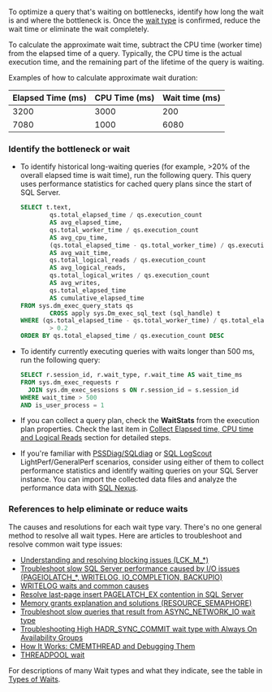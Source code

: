 To optimize a query that's waiting on bottlenecks, identify how long the wait is and where the bottleneck is. Once the [wait type](/sql/relational-databases/system-dynamic-management-views/sys-dm-os-wait-stats-transact-sql#WaitTypes) is confirmed, reduce the wait time or eliminate the wait completely.

To calculate the approximate wait time, subtract the CPU time (worker time) from the elapsed time of a query. Typically, the CPU time is the actual execution time, and the remaining part of the lifetime of the query is waiting.

Examples of how to calculate approximate wait duration:

|Elapsed Time (ms)|CPU Time (ms)|Wait time (ms)|
|-----------------|-------------|--------------|
|   3200          | 3000        | 200          |
|   7080          | 1000        | 6080         |

### Identify the bottleneck or wait

- To identify historical long-waiting queries (for example, >20% of the overall elapsed time is wait time), run the following query. This query uses performance statistics for cached query plans since the start of SQL Server. 

   ```sql
   SELECT t.text,
           qs.total_elapsed_time / qs.execution_count
           AS avg_elapsed_time,
           qs.total_worker_time / qs.execution_count
           AS avg_cpu_time,
           (qs.total_elapsed_time - qs.total_worker_time) / qs.execution_count
           AS avg_wait_time,
           qs.total_logical_reads / qs.execution_count
           AS avg_logical_reads,
           qs.total_logical_writes / qs.execution_count
           AS avg_writes,
           qs.total_elapsed_time
           AS cumulative_elapsed_time
   FROM sys.dm_exec_query_stats qs
           CROSS apply sys.Dm_exec_sql_text (sql_handle) t
   WHERE (qs.total_elapsed_time - qs.total_worker_time) / qs.total_elapsed_time
           > 0.2
   ORDER BY qs.total_elapsed_time / qs.execution_count DESC
   ```

- To identify currently executing queries with waits longer than 500 ms, run the following query:

   ```sql
   SELECT r.session_id, r.wait_type, r.wait_time AS wait_time_ms
   FROM sys.dm_exec_requests r 
     JOIN sys.dm_exec_sessions s ON r.session_id = s.session_id 
   WHERE wait_time > 500
   AND is_user_process = 1
   ```

- If you can collect a query plan, check the **WaitStats** from the execution plan properties. Check the last item in [Collect Elapsed time, CPU time and Logical Reads](../../performance/troubleshoot-query-perf-between-servers.md#collect-elapsed-time-cpu-time-and-logical-reads) section for detailed steps.

- If you're familiar with [PSSDiag/SQLdiag](https://github.com/microsoft/diagmanager#readme) or [SQL LogScout](https://github.com/microsoft/SQL_LogScout#readme) LightPerf/GeneralPerf scenarios, consider using either of them to collect performance statistics and identify waiting queries on your SQL Server instance. You can import the collected data files and analyze the performance data with [SQL Nexus](https://github.com/microsoft/SqlNexus).

### References to help eliminate or reduce waits

The causes and resolutions for each wait type vary. There's no one general method to resolve all wait types. Here are articles to troubleshoot and resolve common wait type issues:

- [Understanding and resolving blocking issues (LCK_M_*)](../../performance/understand-resolve-blocking.md)
- [Troubleshoot slow SQL Server performance caused by I/O issues (PAGEIOLATCH_*, WRITELOG, IO_COMPLETION, BACKUPIO)](../../performance/troubleshoot-sql-io-performance.md)
- [WRITELOG waits and common causes](../../performance/troubleshoot-sql-io-performance.md#writelog)
- [Resolve last-page insert PAGELATCH_EX contention in SQL Server](../../performance/resolve-pagelatch-ex-contention.md)
- [Memory grants explanation and solutions (RESOURCE_SEMAPHORE)](https://techcommunity.microsoft.com/t5/sql-server-support-blog/memory-grants-the-mysterious-sql-server-memory-consumer-with/ba-p/333994)
- [Troubleshoot slow queries that result from ASYNC_NETWORK_IO wait type](../../performance/troubleshoot-query-async-network-io.md)
- [Troubleshooting High HADR_SYNC_COMMIT wait type with Always On Availability Groups](https://techcommunity.microsoft.com/t5/sql-server-blog/troubleshooting-high-hadr-sync-commit-wait-type-with-always-on/ba-p/385369)
- [How It Works: CMEMTHREAD and Debugging Them](https://techcommunity.microsoft.com/t5/sql-server-support-blog/how-it-works-cmemthread-and-debugging-them/ba-p/317488)
- [THREADPOOL wait](/sql/relational-databases/system-dynamic-management-views/sys-dm-os-wait-stats-transact-sql#threadpool)

For descriptions of many Wait types and what they indicate, see the table in [Types of Waits](/sql/relational-databases/system-dynamic-management-views/sys-dm-os-wait-stats-transact-sql#WaitTypes).
